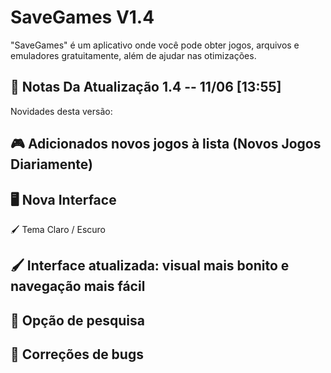 # SaveGames V1.4
"SaveGames" é um aplicativo onde você pode obter jogos, arquivos e emuladores gratuitamente, além de ajudar nas otimizações.

📢 Notas Da Atualização 1.4 -- 11/06 [13:55]
---
Novidades desta versão:

🎮 Adicionados novos jogos à lista (Novos Jogos Diariamente)
--
🖥️ Nova Interface
--
🖌️ Tema Claro / Escuro

🖌️ Interface atualizada: visual mais bonito e navegação mais fácil
--
🔎 Opção de pesquisa
--
🐞 Correções de bugs 
--
